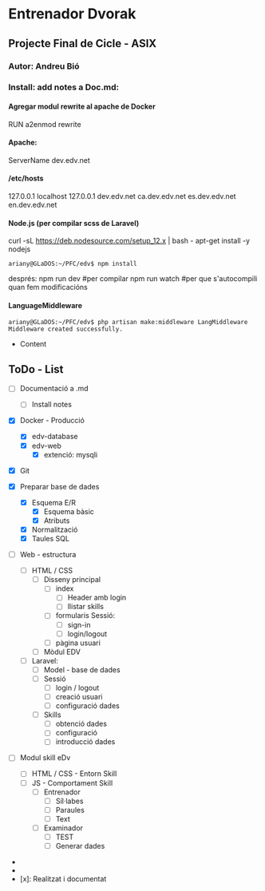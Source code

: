 # Entrenador Dvorak
## Projecte Final de Cicle - ASIX
### Autor: Andreu Bió


### Install: add notes a Doc.md:

#### Agregar modul rewrite al apache de Docker
RUN a2enmod rewrite

#### Apache:
  ServerName dev.edv.net

#### /etc/hosts
127.0.0.1	localhost
127.0.0.1	dev.edv.net ca.dev.edv.net es.dev.edv.net en.dev.edv.net

#### Node.js (per compilar scss de Laravel)
curl -sL https://deb.nodesource.com/setup_12.x | bash -
apt-get install -y nodejs
```console
ariany@GLaDOS:~/PFC/edv$ npm install
```
després:
npm run dev     #per compilar
npm run watch   #per que s'autocompili quan fem modificacións

#### LanguageMiddleware
```ShellSession
ariany@GLaDOS:~/PFC/edv$ php artisan make:middleware LangMiddleware
Middleware created successfully.
```
+ Content

ToDo - List
---
- [ ] Documentació a .md
  - [ ] Install notes
- [x] Docker - Producció
  - [x] edv-database
  - [x] edv-web
    - [x] extenció: mysqli

- [x] Git

- [x] Preparar base de dades
  - [x] Esquema E/R
    - [x] Esquema bàsic
    - [x] Atributs
  - [x] Normalització
  - [x] Taules SQL

- [ ] Web - estructura
  - [ ] HTML / CSS
    - [ ] Disseny principal
      - [ ] index
        - [ ] Header amb login
        - [ ] llistar skills
      - [ ] formularis Sessió:
        - [ ] sign-in
        - [ ] login/logout
      - [ ] pàgina usuari
    - [ ] Mòdul EDV
  - [ ] Laravel:  
    - [ ] Model - base de dades
    - [ ] Sessió
      - [ ] login / logout
      - [ ] creació usuari
      - [ ] configuració dades
    - [ ] Skills
      - [ ] obtenció dades
      - [ ] configuració
      - [ ] introducció dades
      
- [ ] Modul skill eDv
  - [ ] HTML / CSS - Entorn Skill
  - [ ] JS - Comportament Skill
    - [ ] Entrenador
      - [ ] Síl·labes
      - [ ] Paraules
      - [ ] Text
    - [ ] Examinador
      - [ ] TEST
      - [ ] Generar dades

- [n]: Pendent (n:prioritat)
- [-]: Realitzat
- [x]: Realitzat i documentat
